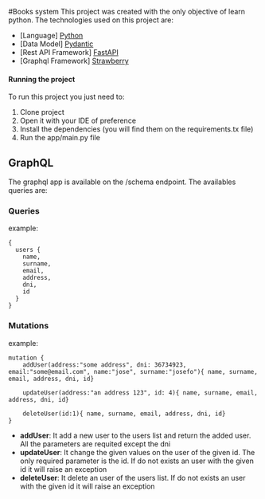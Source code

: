 #Books system
This project was created with the only objective of learn python. The technologies used on this project are:

- [Language] [Python](https://www.python.org/)
- [Data Model] [Pydantic](https://pydantic-docs.helpmanual.io/)
- [Rest API Framework] [FastAPI](https://fastapi.tiangolo.com/)
- [Graphql Framework] [Strawberry](https://strawberry.rocks/docs)

#### Running the project

To run this project you just need to:

1. Clone project
2. Open it with your IDE of preference
3. Install the dependencies (you will find them on the requirements.tx file)
4. Run the app/main.py file

## GraphQL

The graphql app is available on the /schema endpoint. The availables queries are:

### Queries

example:

```
{
  users {
    name,
    surname,
    email,
    address,
    dni,
    id
  }
}
```

### Mutations

example:

```
mutation {
    addUser(address:"some address", dni: 36734923, email:"some@email.com", name:"jose", surname:"josefo"){ name, surname, email, address, dni, id}

    updateUser(address:"an address 123", id: 4){ name, surname, email, address, dni, id}

    deleteUser(id:1){ name, surname, email, address, dni, id}
}
```

- **addUser**: It add a new user to the users list and return the added user. All the parameters are requited except the dni
- **updateUser**: It change the given values on the user of the given id. The only required parameter is the id. If do not exists an user with the given id it will raise an exception
- **deleteUser**: It delete an user of the users list. If do not exists an user with the given id it will raise an exception
